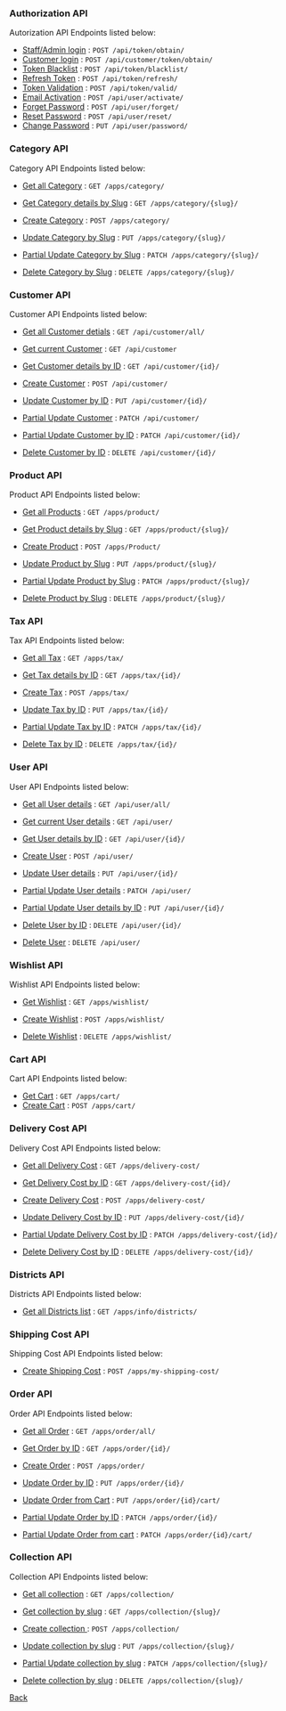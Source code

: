 ### Authorization API

Autorization API Endpoints listed below:

- [Staff/Admin login](authorization/admin.md) : `POST /api/token/obtain/`
- [Customer login](authorization/customer.md) : `POST /api/customer/token/obtain/`
- [Token Blacklist](authorization/token-blacklist.md) : `POST /api/token/blacklist/`
- [Refresh Token](authorization/refresh-token.md) : `POST /api/token/refresh/`
- [Token Validation](authorization/token-validation.md) : `POST /api/token/valid/`
- [Email Activation](authorization/account-activate.md) : `POST /api/user/activate/`
- [Forget Password](authorization/forget-password.md) : `POST /api/user/forget/`
- [Reset Password](authorization/reset-password.md) : `POST /api/user/reset/`
- [Change Password](authorization/change-password.md) : `PUT /api/user/password/`

### Category API

Category API Endpoints listed below:

- [Get all Category](category/get.md) : `GET /apps/category/`
- [Get Category details by Slug](category/get-slug.md) : `GET /apps/category/{slug}/`
- [Create Category](category/post.md) : `POST /apps/category/`
- [Update Category by Slug](category/put.md) : `PUT /apps/category/{slug}/`
- [Partial Update Category by Slug](category/patch.md) : `PATCH /apps/category/{slug}/`

- [Delete Category by Slug](category/delete.md) : `DELETE /apps/category/{slug}/`

### Customer API

Customer API Endpoints listed below:

- [Get all Customer detials](customer/get-all.md) : `GET /api/customer/all/`
- [Get current Customer](customer/get.md) : `GET /api/customer`
- [Get Customer details by ID](customer/get-id.md) : `GET /api/customer/{id}/`
- [Create Customer](customer/post.md) : `POST /api/customer/`
- [Update Customer by ID](customer/put.md) : `PUT /api/customer/{id}/`
- [Partial Update Customer](customer/patch.md) : `PATCH /api/customer/`
- [Partial Update Customer by ID](customer/patch-id.md) : `PATCH /api/customer/{id}/`

- [Delete Customer by ID](customer/delete.md) : `DELETE /api/customer/{id}/`

### Product API

Product API Endpoints listed below:

- [Get all Products](product/get.md) : `GET /apps/product/`
- [Get Product details by Slug](product/get-slug.md) : `GET /apps/product/{slug}/`
- [Create Product](product/post.md) : `POST /apps/Product/`
- [Update Product by Slug](product/put.md) : `PUT /apps/product/{slug}/`
- [Partial Update Product by Slug](product/patch.md) : `PATCH /apps/product/{slug}/`

- [Delete Product by Slug](product/delete.md) : `DELETE /apps/product/{slug}/`

### Tax API

Tax API Endpoints listed below:

- [Get all Tax](tax/get.md) : `GET /apps/tax/`
- [Get Tax details by ID](tax/get-id.md) : `GET /apps/tax/{id}/`
- [Create Tax](tax/post.md) : `POST /apps/tax/`
- [Update Tax by ID](tax/put.md) : `PUT /apps/tax/{id}/`
- [Partial Update Tax by ID](tax/patch.md) : `PATCH /apps/tax/{id}/`

- [Delete Tax by ID](tax/delete.md) : `DELETE /apps/tax/{id}/`

### User API

User API Endpoints listed below:

- [Get all User details](user/get-all.md) : `GET /api/user/all/`
- [Get current User details](user/get.md) : `GET /api/user/`
- [Get User details by ID](user/get-id.md) : `GET /api/user/{id}/`

- [Create User](user/post.md) : `POST /api/user/`
- [Update User details](user/put-id.md) : `PUT /api/user/{id}/`
- [Partial Update User details](user/patch.md) : `PATCH /api/user/`
- [Partial Update User details by ID](user/patch-id.md) : `PUT /api/user/{id}/`
- [Delete User by ID](user/delete-id.md) : `DELETE /api/user/{id}/`
- [Delete User](user/delete.md) : `DELETE /api/user/`

### Wishlist API

Wishlist API Endpoints listed below:

- [Get Wishlist](wishlist/get.md) : `GET /apps/wishlist/`
- [Create Wishlist](wishlist/post.md) : `POST /apps/wishlist/`

- [Delete Wishlist](wishlist/delete.md) : `DELETE /apps/wishlist/`

### Cart API

Cart API Endpoints listed below:

- [Get Cart](cart/get.md) : `GET /apps/cart/`
- [Create Cart](cart/post.md) : `POST /apps/cart/`

### Delivery Cost API

Delivery Cost API Endpoints listed below:

- [Get all Delivery Cost](delivery-cost/get.md) : `GET /apps/delivery-cost/`
- [Get Delivery Cost by ID](delivery-cost/get-id.md) : `GET /apps/delivery-cost/{id}/`
- [Create Delivery Cost](delivery-cost/post.md) : `POST /apps/delivery-cost/`
- [Update Delivery Cost by ID](delivery-cost/put.md) : `PUT /apps/delivery-cost/{id}/`
- [Partial Update Delivery Cost by ID](delivery-cost/patch.md) : `PATCH /apps/delivery-cost/{id}/`

- [Delete Delivery Cost by ID](delivery-cost/delete.md) : `DELETE /apps/delivery-cost/{id}/`

### Districts API

Districts API Endpoints listed below:

- [Get all Districts list](districts/get.md) : `GET /apps/info/districts/`

### Shipping Cost API

Shipping Cost API Endpoints listed below:

- [Create Shipping Cost](shipping-cost/post.md) : `POST /apps/my-shipping-cost/`

### Order API

Order API Endpoints listed below:

- [Get all Order](order/get.md) : `GET /apps/order/all/`
- [Get Order by ID](order/get-id.md) : `GET /apps/order/{id}/`
- [Create Order](order/post.md) : `POST /apps/order/`
- [Update Order by ID](order/put.md) : `PUT /apps/order/{id}/`
- [Update Order from Cart](order/put-cart.md) : `PUT /apps/order/{id}/cart/`
- [Partial Update Order by ID](order/patch.md) : `PATCH /apps/order/{id}/`

- [Partial Update Order from cart](order/patch-cart.md) : `PATCH /apps/order/{id}/cart/`

### Collection API

Collection API Endpoints listed below:

- [Get all collection](collection/get.md) : `GET /apps/collection/`
- [Get collection by slug](collection/get-slug.md) : `GET /apps/collection/{slug}/`
- [Create collection ](collection/post.md) : `POST /apps/collection/`
- [Update collection by slug](collection/put.md) : `PUT /apps/collection/{slug}/`
- [Partial Update collection by slug](collection/patch.md) : `PATCH /apps/collection/{slug}/`

- [Delete collection by slug](collection/delete.md) : `DELETE /apps/collection/{slug}/`

[Back](../README.md)
